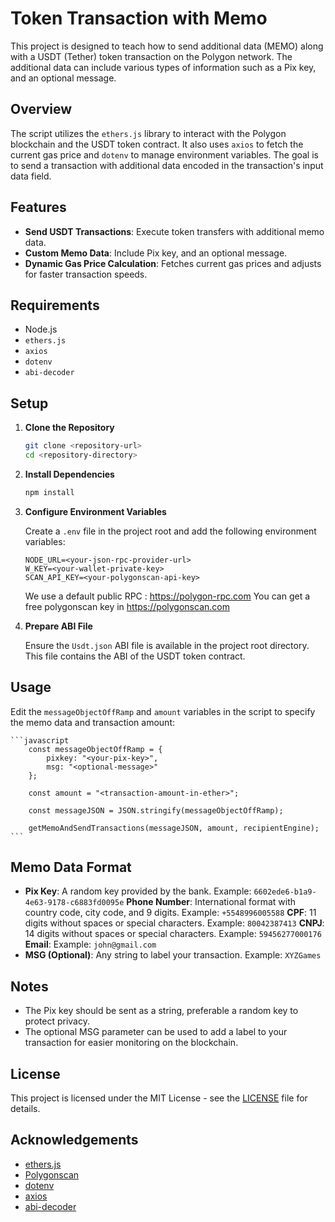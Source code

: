 # Token Transaction with Memo

This project is designed to teach how to send additional data (MEMO) along with a USDT (Tether) token transaction on the Polygon network. The additional data can include various types of information such as a Pix key, and an optional message.

## Overview

The script utilizes the `ethers.js` library to interact with the Polygon blockchain and the USDT token contract. It also uses `axios` to fetch the current gas price and `dotenv` to manage environment variables. The goal is to send a transaction with additional data encoded in the transaction's input data field.

## Features

- **Send USDT Transactions**: Execute token transfers with additional memo data.
- **Custom Memo Data**: Include Pix key, and an optional message.
- **Dynamic Gas Price Calculation**: Fetches current gas prices and adjusts for faster transaction speeds.

## Requirements

- Node.js
- `ethers.js`
- `axios`
- `dotenv`
- `abi-decoder`

## Setup

1. **Clone the Repository**

    ```bash
    git clone <repository-url>
    cd <repository-directory>
    ```

2. **Install Dependencies**

    ```bash
    npm install
    ```

3. **Configure Environment Variables**

    Create a `.env` file in the project root and add the following environment variables:

    ```dotenv
    NODE_URL=<your-json-rpc-provider-url>
    W_KEY=<your-wallet-private-key>
    SCAN_API_KEY=<your-polygonscan-api-key>
    ```

    We use a default public RPC : https://polygon-rpc.com
    You can get a free polygonscan key in https://polygonscan.com

4. **Prepare ABI File**

    Ensure the `Usdt.json` ABI file is available in the project root directory. This file contains the ABI of the USDT token contract.

## Usage

Edit the `messageObjectOffRamp` and `amount` variables in the script to specify the memo data and transaction amount:

    ```javascript
        const messageObjectOffRamp = {
            pixkey: "<your-pix-key>",
            msg: "<optional-message>"
        };

        const amount = "<transaction-amount-in-ether>";

        const messageJSON = JSON.stringify(messageObjectOffRamp);

        getMemoAndSendTransactions(messageJSON, amount, recipientEngine);
    ```


## Memo Data Format

- **Pix Key**: A random key provided by the bank. Example: `6602ede6-b1a9-4e63-9178-c6883fd0095e`
 **Phone Number**: International format with country code, city code, and 9 digits. Example: `+5548996005588`
 **CPF**: 11 digits without spaces or special characters. Example: `80042387413`
 **CNPJ**: 14 digits without spaces or special characters. Example: `59456277000176`
 **Email**: Example: `john@gmail.com`
- **MSG (Optional)**: Any string to label your transaction. Example: `XYZGames`

## Notes

- The Pix key should be sent as a string, preferable a random key to protect privacy.
- The optional MSG parameter can be used to add a label to your transaction for easier monitoring on the blockchain.

## License

This project is licensed under the MIT License - see the [LICENSE](LICENSE) file for details.

## Acknowledgements

- [ethers.js](https://docs.ethers.io/)
- [Polygonscan](https://polygonscan.com/)
- [dotenv](https://www.npmjs.com/package/dotenv)
- [axios](https://axios-http.com/)
- [abi-decoder](https://www.npmjs.com/package/abi-decoder)
